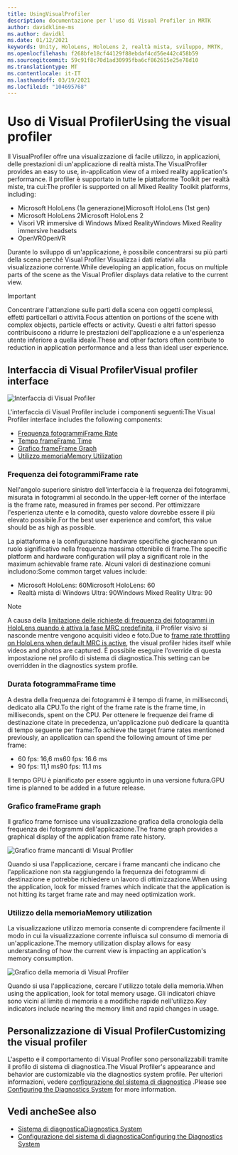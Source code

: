 ```yaml
---
title: UsingVisualProfiler
description: documentazione per l'uso di Visual Profiler in MRTK
author: davidkline-ms
ms.author: davidkl
ms.date: 01/12/2021
keywords: Unity, HoloLens, HoloLens 2, realtà mista, sviluppo, MRTK,
ms.openlocfilehash: f268bfe18cf44129f88ebdaf4cd56e442c458b59
ms.sourcegitcommit: 59c91f8c70d1ad30995fba6cf862615e25e78d10
ms.translationtype: MT
ms.contentlocale: it-IT
ms.lasthandoff: 03/19/2021
ms.locfileid: "104695768"
---
```

# <a name="using-the-visual-profiler"></a><span data-ttu-id="92dc5-104">Uso di Visual Profiler</span><span class="sxs-lookup"><span data-stu-id="92dc5-104">Using the visual profiler</span></span>

<span data-ttu-id="92dc5-105">Il VisualProfiler offre una visualizzazione di facile utilizzo, in applicazioni, delle prestazioni di un'applicazione di realtà mista.</span><span class="sxs-lookup"><span data-stu-id="92dc5-105">The VisualProfiler provides an easy to use, in-application view of a mixed reality application's performance.</span></span> <span data-ttu-id="92dc5-106">Il profiler è supportato in tutte le piattaforme Toolkit per realtà miste, tra cui:</span><span class="sxs-lookup"><span data-stu-id="92dc5-106">The profiler is supported on all Mixed Reality Toolkit platforms, including:</span></span>

- <span data-ttu-id="92dc5-107">Microsoft HoloLens (1a generazione)</span><span class="sxs-lookup"><span data-stu-id="92dc5-107">Microsoft HoloLens (1st gen)</span></span>
- <span data-ttu-id="92dc5-108">Microsoft HoloLens 2</span><span class="sxs-lookup"><span data-stu-id="92dc5-108">Microsoft HoloLens 2</span></span>
- <span data-ttu-id="92dc5-109">Visori VR immersive di Windows Mixed Reality</span><span class="sxs-lookup"><span data-stu-id="92dc5-109">Windows Mixed Reality immersive headsets</span></span>
- <span data-ttu-id="92dc5-110">OpenVR</span><span class="sxs-lookup"><span data-stu-id="92dc5-110">OpenVR</span></span>

<span data-ttu-id="92dc5-111">Durante lo sviluppo di un'applicazione, è possibile concentrarsi su più parti della scena perché Visual Profiler Visualizza i dati relativi alla visualizzazione corrente.</span><span class="sxs-lookup"><span data-stu-id="92dc5-111">While developing an application, focus on multiple parts of the scene as the Visual Profiler displays data relative to the current view.</span></span>

> [!IMPORTANT]
> <span data-ttu-id="92dc5-112">Concentrare l'attenzione sulle parti della scena con oggetti complessi, effetti particellari o attività.</span><span class="sxs-lookup"><span data-stu-id="92dc5-112">Focus attention on portions of the scene with complex objects, particle effects or activity.</span></span> <span data-ttu-id="92dc5-113">Questi e altri fattori spesso contribuiscono a ridurre le prestazioni dell'applicazione e a un'esperienza utente inferiore a quella ideale.</span><span class="sxs-lookup"><span data-stu-id="92dc5-113">These and other factors often contribute to reduction in application performance and a less than ideal user experience.</span></span>

## <a name="visual-profiler-interface"></a><span data-ttu-id="92dc5-114">Interfaccia di Visual Profiler</span><span class="sxs-lookup"><span data-stu-id="92dc5-114">Visual profiler interface</span></span>

![Interfaccia di Visual Profiler](../images/diagnostics/VisualProfiler.png)

<span data-ttu-id="92dc5-116">L'interfaccia di Visual Profiler include i componenti seguenti:</span><span class="sxs-lookup"><span data-stu-id="92dc5-116">The Visual Profiler interface includes the following components:</span></span>

- [<span data-ttu-id="92dc5-117">Frequenza fotogrammi</span><span class="sxs-lookup"><span data-stu-id="92dc5-117">Frame Rate</span></span>](#frame-rate)
- [<span data-ttu-id="92dc5-118">Tempo frame</span><span class="sxs-lookup"><span data-stu-id="92dc5-118">Frame Time</span></span>](#frame-time)
- [<span data-ttu-id="92dc5-119">Grafico frame</span><span class="sxs-lookup"><span data-stu-id="92dc5-119">Frame Graph</span></span>](#frame-graph)
- [<span data-ttu-id="92dc5-120">Utilizzo memoria</span><span class="sxs-lookup"><span data-stu-id="92dc5-120">Memory Utilization</span></span>](#memory-utilization)

### <a name="frame-rate"></a><span data-ttu-id="92dc5-121">Frequenza dei fotogrammi</span><span class="sxs-lookup"><span data-stu-id="92dc5-121">Frame rate</span></span>

<span data-ttu-id="92dc5-122">Nell'angolo superiore sinistro dell'interfaccia è la frequenza dei fotogrammi, misurata in fotogrammi al secondo.</span><span class="sxs-lookup"><span data-stu-id="92dc5-122">In the upper-left corner of the interface is the frame rate, measured in frames per second.</span></span> <span data-ttu-id="92dc5-123">Per ottimizzare l'esperienza utente e la comodità, questo valore dovrebbe essere il più elevato possibile.</span><span class="sxs-lookup"><span data-stu-id="92dc5-123">For the best user experience and comfort, this value should be as high as possible.</span></span>

<span data-ttu-id="92dc5-124">La piattaforma e la configurazione hardware specifiche giocheranno un ruolo significativo nella frequenza massima ottenibile di frame.</span><span class="sxs-lookup"><span data-stu-id="92dc5-124">The specific platform and hardware configuration will play a significant role in the maximum achievable frame rate.</span></span> <span data-ttu-id="92dc5-125">Alcuni valori di destinazione comuni includono:</span><span class="sxs-lookup"><span data-stu-id="92dc5-125">Some common target values include:</span></span>

- <span data-ttu-id="92dc5-126">Microsoft HoloLens: 60</span><span class="sxs-lookup"><span data-stu-id="92dc5-126">Microsoft HoloLens: 60</span></span>
- <span data-ttu-id="92dc5-127">Realtà mista di Windows Ultra: 90</span><span class="sxs-lookup"><span data-stu-id="92dc5-127">Windows Mixed Reality Ultra: 90</span></span>

> [!NOTE]
> <span data-ttu-id="92dc5-128">A causa della [limitazione delle richieste di frequenza dei fotogrammi in HoloLens quando è attiva la fase MRC predefinita](https://docs.microsoft.com/windows/mixed-reality/mixed-reality-capture-for-developers#what-to-expect-when-mrc-is-enabled-on-hololens), il Profiler visivo si nasconde mentre vengono acquisiti video e foto.</span><span class="sxs-lookup"><span data-stu-id="92dc5-128">Due to [frame rate throttling on HoloLens when default MRC is active](https://docs.microsoft.com/windows/mixed-reality/mixed-reality-capture-for-developers#what-to-expect-when-mrc-is-enabled-on-hololens), the visual profiler hides itself while videos and photos are captured.</span></span> <span data-ttu-id="92dc5-129">È possibile eseguire l'override di questa impostazione nel profilo di sistema di diagnostica.</span><span class="sxs-lookup"><span data-stu-id="92dc5-129">This setting can be overridden in the diagnostics system profile.</span></span>

### <a name="frame-time"></a><span data-ttu-id="92dc5-130">Durata fotogramma</span><span class="sxs-lookup"><span data-stu-id="92dc5-130">Frame time</span></span>

<span data-ttu-id="92dc5-131">A destra della frequenza dei fotogrammi è il tempo di frame, in millisecondi, dedicato alla CPU.</span><span class="sxs-lookup"><span data-stu-id="92dc5-131">To the right of the frame rate is the frame time, in milliseconds, spent on the CPU.</span></span> <span data-ttu-id="92dc5-132">Per ottenere le frequenze dei frame di destinazione citate in precedenza, un'applicazione può dedicare la quantità di tempo seguente per frame:</span><span class="sxs-lookup"><span data-stu-id="92dc5-132">To achieve the target frame rates mentioned previously, an application can spend the following amount of time per frame:</span></span>

- <span data-ttu-id="92dc5-133">60 fps: 16,6 ms</span><span class="sxs-lookup"><span data-stu-id="92dc5-133">60 fps: 16.6 ms</span></span>
- <span data-ttu-id="92dc5-134">90 fps: 11,1 ms</span><span class="sxs-lookup"><span data-stu-id="92dc5-134">90 fps: 11.1 ms</span></span>

<span data-ttu-id="92dc5-135">Il tempo GPU è pianificato per essere aggiunto in una versione futura.</span><span class="sxs-lookup"><span data-stu-id="92dc5-135">GPU time is planned to be added in a future release.</span></span>

### <a name="frame-graph"></a><span data-ttu-id="92dc5-136">Grafico frame</span><span class="sxs-lookup"><span data-stu-id="92dc5-136">Frame graph</span></span>

<span data-ttu-id="92dc5-137">Il grafico frame fornisce una visualizzazione grafica della cronologia della frequenza dei fotogrammi dell'applicazione.</span><span class="sxs-lookup"><span data-stu-id="92dc5-137">The frame graph provides a graphical display of the application frame rate history.</span></span>

![Grafico frame mancanti di Visual Profiler](../images/diagnostics/VisualProfilerMissedFrames.png)

<span data-ttu-id="92dc5-139">Quando si usa l'applicazione, cercare i frame mancanti che indicano che l'applicazione non sta raggiungendo la frequenza dei fotogrammi di destinazione e potrebbe richiedere un lavoro di ottimizzazione.</span><span class="sxs-lookup"><span data-stu-id="92dc5-139">When using the application, look for missed frames which indicate that the application is not hitting its target frame rate and may need optimization work.</span></span>

### <a name="memory-utilization"></a><span data-ttu-id="92dc5-140">Utilizzo della memoria</span><span class="sxs-lookup"><span data-stu-id="92dc5-140">Memory utilization</span></span>

<span data-ttu-id="92dc5-141">La visualizzazione utilizzo memoria consente di comprendere facilmente il modo in cui la visualizzazione corrente influisca sul consumo di memoria di un'applicazione.</span><span class="sxs-lookup"><span data-stu-id="92dc5-141">The memory utilization display allows for easy understanding of how the current view is impacting an application's memory consumption.</span></span>

![Grafico della memoria di Visual Profiler](../images/diagnostics/VisualProfilerMemory.png)

<span data-ttu-id="92dc5-143">Quando si usa l'applicazione, cercare l'utilizzo totale della memoria.</span><span class="sxs-lookup"><span data-stu-id="92dc5-143">When using the application, look for total memory usage.</span></span> <span data-ttu-id="92dc5-144">Gli indicatori chiave sono vicini al limite di memoria e a modifiche rapide nell'utilizzo.</span><span class="sxs-lookup"><span data-stu-id="92dc5-144">Key indicators include nearing the memory limit and rapid changes in usage.</span></span>

## <a name="customizing-the-visual-profiler"></a><span data-ttu-id="92dc5-145">Personalizzazione di Visual Profiler</span><span class="sxs-lookup"><span data-stu-id="92dc5-145">Customizing the visual profiler</span></span>

<span data-ttu-id="92dc5-146">L'aspetto e il comportamento di Visual Profiler sono personalizzabili tramite il profilo di sistema di diagnostica.</span><span class="sxs-lookup"><span data-stu-id="92dc5-146">The Visual Profiler's appearance and behavior are customizable via the diagnostics system profile.</span></span> <span data-ttu-id="92dc5-147">Per ulteriori informazioni, vedere [configurazione del sistema di diagnostica](configuring-diagnostics.md) .</span><span class="sxs-lookup"><span data-stu-id="92dc5-147">Please see [Configuring the Diagnostics System](configuring-diagnostics.md) for more information.</span></span>

## <a name="see-also"></a><span data-ttu-id="92dc5-148">Vedi anche</span><span class="sxs-lookup"><span data-stu-id="92dc5-148">See also</span></span>

- [<span data-ttu-id="92dc5-149">Sistema di diagnostica</span><span class="sxs-lookup"><span data-stu-id="92dc5-149">Diagnostics System</span></span>](diagnostics-system-getting-started.md)
- [<span data-ttu-id="92dc5-150">Configurazione del sistema di diagnostica</span><span class="sxs-lookup"><span data-stu-id="92dc5-150">Configuring the Diagnostics System</span></span>](configuring-diagnostics.md)
